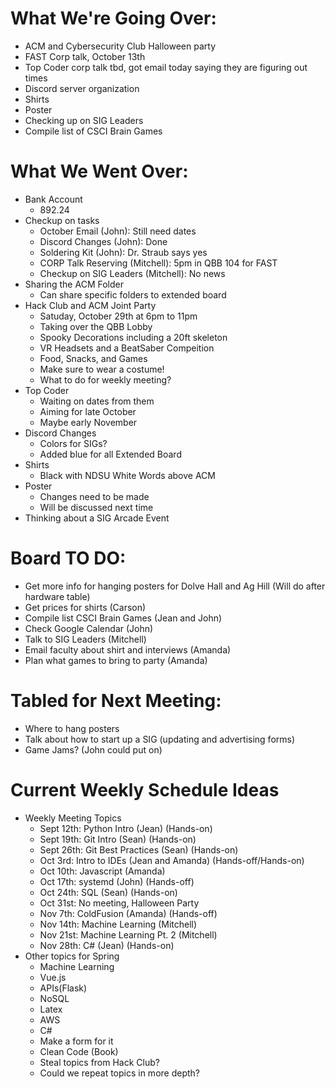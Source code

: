 # What We're Going Over:
- ACM and Cybersecurity Club Halloween party
- FAST Corp talk, October 13th
- Top Coder corp talk tbd, got email today saying they are figuring out times
- Discord server organization 
- Shirts
- Poster
- Checking up on SIG Leaders
- Compile list of CSCI Brain Games

# What We Went Over:
- Bank Account
    - 892.24
- Checkup on tasks
    - October Email (John): Still need dates
    - Discord Changes (John): Done
    - Soldering Kit (John): Dr. Straub says yes
    - CORP Talk Reserving (Mitchell): 5pm in QBB 104 for FAST
    - Checkup on SIG Leaders (Mitchell): No news
- Sharing the ACM Folder
    - Can share specific folders to extended board
- Hack Club and ACM Joint Party
    - Satuday, October 29th at 6pm to 11pm
    - Taking over the QBB Lobby
    - Spooky Decorations including a 20ft skeleton
    - VR Headsets and a BeatSaber Compeition 
    - Food, Snacks, and Games
    - Make sure to wear a costume! 
    - What to do for weekly meeting?
- Top Coder
    - Waiting on dates from them
    - Aiming for late October 
    - Maybe early November
- Discord Changes
    - Colors for SIGs?
    - Added blue for all Extended Board
- Shirts
    - Black with NDSU White Words above ACM
- Poster
    - Changes need to be made
    - Will be discussed next time
- Thinking about a SIG Arcade Event

# Board TO DO: 
- Get more info for hanging posters for Dolve Hall and Ag Hill (Will do after hardware table)
- Get prices for shirts (Carson)
- Compile list CSCI Brain Games (Jean and John)
- Check Google Calendar (John)
- Talk to SIG Leaders (Mitchell)
- Email faculty about shirt and interviews (Amanda)
- Plan what games to bring to party (Amanda)

# Tabled for Next Meeting:
- Where to hang posters
- Talk about how to start up a SIG (updating and advertising forms)
- Game Jams? (John could put on)

# Current Weekly Schedule Ideas
- Weekly Meeting Topics 
    - Sept 12th: Python Intro (Jean) (Hands-on)
    - Sept 19th: Git Intro (Sean) (Hands-on)
    - Sept 26th: Git Best Practices (Sean) (Hands-on)
    - Oct 3rd: Intro to IDEs (Jean and Amanda) (Hands-off/Hands-on)
    - Oct 10th: Javascript (Amanda)
    - Oct 17th: systemd (John) (Hands-off) 
    - Oct 24th: SQL (Sean) (Hands-on)
    - Oct 31st: No meeting, Halloween Party
    - Nov 7th:  ColdFusion (Amanda) (Hands-off)
    - Nov 14th: Machine Learning (Mitchell) 
    - Nov 21st: Machine Learning Pt. 2 (Mitchell)
    - Nov 28th: C# (Jean) (Hands-on)
- Other topics for Spring
    - Machine Learning
    - Vue.js
    - APIs(Flask)
    - NoSQL
    - Latex
    - AWS
    - C#
    - Make a form for it
    - Clean Code (Book)
    - Steal topics from Hack Club?
    - Could we repeat topics in more depth?
